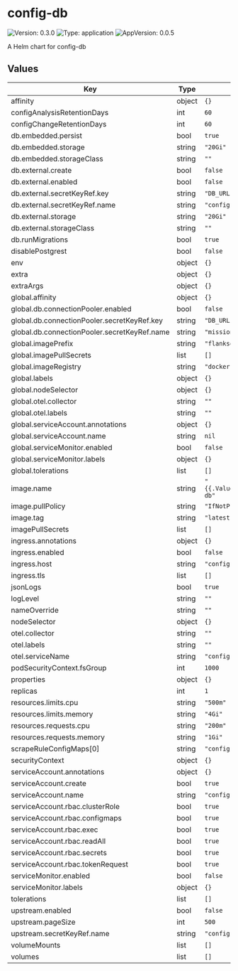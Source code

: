 # config-db

![Version: 0.3.0](https://img.shields.io/badge/Version-0.3.0-informational?style=flat-square) ![Type: application](https://img.shields.io/badge/Type-application-informational?style=flat-square) ![AppVersion: 0.0.5](https://img.shields.io/badge/AppVersion-0.0.5-informational?style=flat-square)

A Helm chart for config-db

## Values

| Key | Type | Default | Description |
|-----|------|---------|-------------|
| affinity | object | `{}` |  |
| configAnalysisRetentionDays | int | `60` |  |
| configChangeRetentionDays | int | `60` |  |
| db.embedded.persist | bool | `true` |  |
| db.embedded.storage | string | `"20Gi"` |  |
| db.embedded.storageClass | string | `""` |  |
| db.external.create | bool | `false` |  |
| db.external.enabled | bool | `false` |  |
| db.external.secretKeyRef.key | string | `"DB_URL"` |  |
| db.external.secretKeyRef.name | string | `"config-db-postgresql"` |  |
| db.external.storage | string | `"20Gi"` |  |
| db.external.storageClass | string | `""` |  |
| db.runMigrations | bool | `true` |  |
| disablePostgrest | bool | `false` |  |
| env | object | `{}` |  |
| extra | object | `{}` |  |
| extraArgs | object | `{}` |  |
| global.affinity | object | `{}` |  |
| global.db.connectionPooler.enabled | bool | `false` |  |
| global.db.connectionPooler.secretKeyRef.key | string | `"DB_URL"` |  |
| global.db.connectionPooler.secretKeyRef.name | string | `"mission-control-connection-pooler"` |  |
| global.imagePrefix | string | `"flanksource"` |  |
| global.imagePullSecrets | list | `[]` |  |
| global.imageRegistry | string | `"docker.io"` |  |
| global.labels | object | `{}` |  |
| global.nodeSelector | object | `{}` |  |
| global.otel.collector | string | `""` |  |
| global.otel.labels | string | `""` |  |
| global.serviceAccount.annotations | object | `{}` |  |
| global.serviceAccount.name | string | `nil` |  |
| global.serviceMonitor.enabled | bool | `false` |  |
| global.serviceMonitor.labels | object | `{}` |  |
| global.tolerations | list | `[]` |  |
| image.name | string | `"{{.Values.global.imagePrefix}}/config-db"` |  |
| image.pullPolicy | string | `"IfNotPresent"` |  |
| image.tag | string | `"latest"` |  |
| imagePullSecrets | list | `[]` |  |
| ingress.annotations | object | `{}` |  |
| ingress.enabled | bool | `false` |  |
| ingress.host | string | `"config-db.local"` |  |
| ingress.tls | list | `[]` |  |
| jsonLogs | bool | `true` |  |
| logLevel | string | `""` |  |
| nameOverride | string | `""` |  |
| nodeSelector | object | `{}` |  |
| otel.collector | string | `""` |  |
| otel.labels | string | `""` |  |
| otel.serviceName | string | `"config-db"` |  |
| podSecurityContext.fsGroup | int | `1000` |  |
| properties | object | `{}` |  |
| replicas | int | `1` |  |
| resources.limits.cpu | string | `"500m"` |  |
| resources.limits.memory | string | `"4Gi"` |  |
| resources.requests.cpu | string | `"200m"` |  |
| resources.requests.memory | string | `"1Gi"` |  |
| scrapeRuleConfigMaps[0] | string | `"config-db-rules"` |  |
| securityContext | object | `{}` |  |
| serviceAccount.annotations | object | `{}` |  |
| serviceAccount.create | bool | `true` |  |
| serviceAccount.name | string | `"config-db-sa"` |  |
| serviceAccount.rbac.clusterRole | bool | `true` |  |
| serviceAccount.rbac.configmaps | bool | `true` |  |
| serviceAccount.rbac.exec | bool | `true` |  |
| serviceAccount.rbac.readAll | bool | `true` |  |
| serviceAccount.rbac.secrets | bool | `true` |  |
| serviceAccount.rbac.tokenRequest | bool | `true` |  |
| serviceMonitor.enabled | bool | `false` |  |
| serviceMonitor.labels | object | `{}` |  |
| tolerations | list | `[]` |  |
| upstream.enabled | bool | `false` |  |
| upstream.pageSize | int | `500` |  |
| upstream.secretKeyRef.name | string | `"config-db-upstream"` |  |
| volumeMounts | list | `[]` |  |
| volumes | list | `[]` |  |

